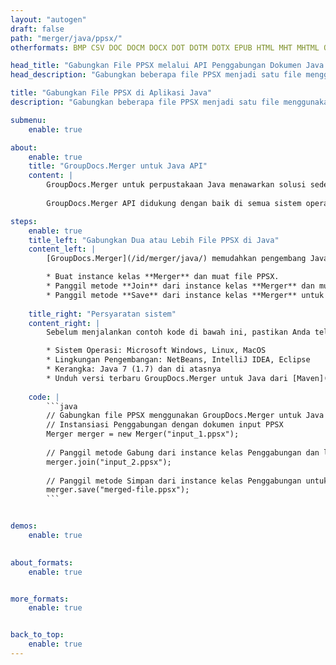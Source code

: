 ```yaml
---
layout: "autogen"
draft: false
path: "merger/java/ppsx/"
otherformats: BMP CSV DOC DOCM DOCX DOT DOTM DOTX EPUB HTML MHT MHTML ODP ODS ODT OTP OTT PDF PNG POTM POTX PPS PPSM PPT PPTM PPTX PS RTF TEX TIF TIFF TSV TXT VDX VSDM VSDX VSSM VSSX VSTM VSTX VSX VTX XLAM XLS XLSB XLSM XLSX XLT XLTM XLTX XPS

head_title: "Gabungkan File PPSX melalui API Penggabungan Dokumen Java & J2SE"
head_description: "Gabungkan beberapa file PPSX menjadi satu file menggunakan API penggabungan dokumen Java dengan semua data, gaya, dan pemformatan sebagai dokumen sumber."

title: "Gabungkan File PPSX di Aplikasi Java"
description: "Gabungkan beberapa file PPSX menjadi satu file menggunakan API penggabungan dokumen Java. Gabungkan halaman atau rentang halaman yang dipilih dari berbagai dokumen sumber menjadi satu dokumen hasil dengan semua data, gaya, dan pemformatan sebagai dokumen sumber."

submenu:
    enable: true

about:
    enable: true
    title: "GroupDocs.Merger untuk Java API"
    content: |
        GroupDocs.Merger untuk perpustakaan Java menawarkan solusi sederhana untuk menggabungkan & membagi dengan aman antara berbagai format dokumen termasuk PDF, Microsoft Office (Word, Excel, PowerPoint, OneNote), OpenDocument, HTML, gambar dan banyak lainnya dalam aplikasi .NET. Dengan menambahkan hanya beberapa baris kode, lakukan beberapa operasi dokumen seperti memindahkan, menghapus, memutar, menukar, mengekstrak, atau mengubah orientasi halaman di dalam dokumen. API penggabungan dokumen juga mendukung pratinjau halaman dokumen sebagai gambar untuk menganalisis struktur dokumen, pemformatan, dan konten pada halaman.
        
        GroupDocs.Merger API didukung dengan baik di semua sistem operasi utama dan versi Java termasuk J2SE 7.0 (1.7), J2SE 8.0 (1.8) dan Java 10.

steps:
    enable: true
    title_left: "Gabungkan Dua atau Lebih File PPSX di Java"
    content_left: |
        [GroupDocs.Merger](/id/merger/java/) memudahkan pengembang Java untuk menggabungkan beberapa file PPSX dengan menerapkan beberapa langkah mudah.

        * Buat instance kelas **Merger** dan muat file PPSX.
        * Panggil metode **Join** dari instance kelas **Merger** dan muat file PPSX lainnya.
        * Panggil metode **Save** dari instance kelas **Merger** untuk menyimpan dokumen yang digabungkan.
        
    title_right: "Persyaratan sistem"
    content_right: |
        Sebelum menjalankan contoh kode di bawah ini, pastikan Anda telah menginstal prasyarat berikut di sistem Anda.

        * Sistem Operasi: Microsoft Windows, Linux, MacOS
        * Lingkungan Pengembangan: NetBeans, IntelliJ IDEA, Eclipse
        * Kerangka: Java 7 (1.7) dan di atasnya
        * Unduh versi terbaru GroupDocs.Merger untuk Java dari [Maven](https://repository.groupdocs.com/webapp/#/artifacts/browse/tree/General/repo/com/groupdocs/groupdocs-merger)
        
    code: |
        ```java
        // Gabungkan file PPSX menggunakan GroupDocs.Merger untuk Java API
        // Instansiasi Penggabungan dengan dokumen input PPSX
        Merger merger = new Merger("input_1.ppsx");
        
        // Panggil metode Gabung dari instance kelas Penggabungan dan lewati jalur dokumen sumber kedua
        merger.join("input_2.ppsx");
            
        // Panggil metode Simpan dari instance kelas Penggabungan untuk menyimpan dokumen yang digabungkan
        merger.save("merged-file.ppsx");        
        ```        


demos:
    enable: true
        

about_formats:
    enable: true


more_formats:
    enable: true


back_to_top:
    enable: true
---
```

